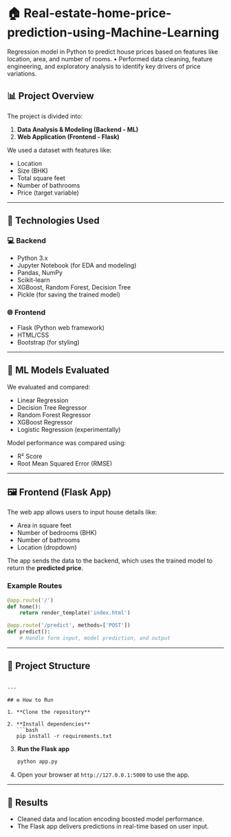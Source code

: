 # 🏠  Real-estate-home-price-prediction-using-Machine-Learning
Regression model in Python to predict house prices based on features like location, area, and number of rooms. • Performed data cleaning, feature engineering, and exploratory analysis to identify key drivers of price variations.



## 📊 Project Overview

The project is divided into:
1. **Data Analysis & Modeling (Backend - ML)**
2. **Web Application (Frontend - Flask)**

We used a dataset with features like:
- Location
- Size (BHK)
- Total square feet
- Number of bathrooms
- Price (target variable)

---

## 🔧 Technologies Used

### 💻 Backend
- Python 3.x
- Jupyter Notebook (for EDA and modeling)
- Pandas, NumPy
- Scikit-learn
- XGBoost, Random Forest, Decision Tree
- Pickle (for saving the trained model)

### 🌐 Frontend
- Flask (Python web framework)
- HTML/CSS
- Bootstrap (for styling)

---

## 🧠 ML Models Evaluated

We evaluated and compared:
- Linear Regression
- Decision Tree Regressor
- Random Forest Regressor
- XGBoost Regressor
- Logistic Regression (experimentally)

Model performance was compared using:
- R² Score
- Root Mean Squared Error (RMSE)

---

## 🖼️ Frontend (Flask App)

The web app allows users to input house details like:
- Area in square feet
- Number of bedrooms (BHK)
- Number of bathrooms
- Location (dropdown)

The app sends the data to the backend, which uses the trained model to return the **predicted price**.

### Example Routes
```python
@app.route('/')
def home():
    return render_template('index.html')

@app.route('/predict', methods=['POST'])
def predict():
    # Handle form input, model prediction, and output
```

---

## 📁 Project Structure


```

---

## ⚙️ How to Run

1. **Clone the repository**

2. **Install dependencies**
   ```bash
   pip install -r requirements.txt
   ```

3. **Run the Flask app**
   ```bash
   python app.py
   ```

4. Open your browser at `http://127.0.0.1:5000` to use the app.

---

## 📌 Results


- Cleaned data and location encoding boosted model performance.
- The Flask app delivers predictions in real-time based on user input.

